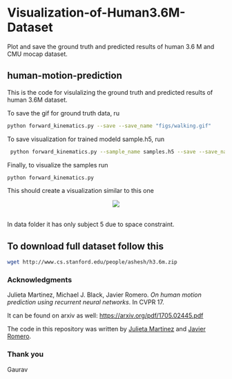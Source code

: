 # Visualization-of-Human3.6M-Dataset
Plot and save the ground truth  and predicted results of human 3.6 M and CMU mocap dataset.


## human-motion-prediction

This is the code for visulalizing the ground truth and predicted results of human 3.6M dataset. 


To save the gif for ground truth data, ru
```bash
python forward_kinematics.py --save --save_name "figs/walking.gif"

```

To save visualization for trained modeld sample.h5, run
```bash
 python forward_kinematics.py --sample_name samples.h5 --save --save_name "figs/walking.gif"
```

Finally, to visualize the samples run
```bash
python forward_kinematics.py
```


This should create a visualization similar to this one

<p align="center">
  <img src="https://raw.githubusercontent.com/una-dinosauria/human-motion-prediction/master/imgs/walking.gif"><br><br>
</p>


In data folder it has only subject 5 due to space constraint.

## To download full dataset follow this

```bash
wget http://www.cs.stanford.edu/people/ashesh/h3.6m.zip

```



### Acknowledgments

Julieta Martinez, Michael J. Black, Javier Romero.
_On human motion prediction using recurrent neural networks_. In CVPR 17.

It can be found on arxiv as well: https://arxiv.org/pdf/1705.02445.pdf

The code in this repository was written by [Julieta Martinez](https://github.com/una-dinosauria/) and [Javier Romero](https://github.com/libicocco/).

### Thank you
Gaurav
